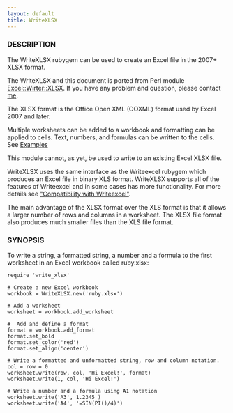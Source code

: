 ```yaml
---
layout: default
title: WriteXLSX
---
```

### <a name="description" class="anchor" href="#description"><span class="octicon octicon-link" /></a>DESCRIPTION
The WriteXLSX rubygem can be used to create an Excel file in the 2007+ XLSX format.

The WriteXLSX and this document is ported from Perl module [Excel::Wirter::XLSX](http://search.cpan.org/~jmcnamara/Excel-Writer-XLSX-0.70/).
If you have any problem and question, please contact [me](mailto:cxn03651@msj.biglobe.ne.jp).

The XLSX format is the Office Open XML (OOXML) format used by Excel 2007 and later.

Multiple worksheets can be added to a workbook and formatting can be applied to cells.
Text, numbers, and formulas can be written to the cells.
See [Examples](examples.html#examples)

This module cannot, as yet, be used to write to an existing Excel XLSX file.

WriteXLSX uses the same interface as the Writeexcel rubygem which produces
an Excel file in binary XLS format.
WriteXLSX supports all of the features of Writeexcel and in some cases has
more functionality.
For more details
see ["Compatibility with Writeexcel"](compatibility_with_writeexcel.html#compatibility_with_writeexcel).

The main advantage of the XLSX format over the XLS format is that it allows a larger number of rows and columns in a worksheet.
The XLSX file format also produces much smaller files than the XLS file format.

### <a name="synopsis" class="anchor" href="#synopsis"><span class="octicon octicon-link" /></a>SYNOPSIS

To write a string, a formatted string, a number and a formula to the first worksheet in an Excel workbook called ruby.xlsx:

    require 'write_xlsx'

    # Create a new Excel workbook
    workbook = WriteXLSX.new('ruby.xlsx')

    # Add a worksheet
    worksheet = workbook.add_worksheet

    #  Add and define a format
    format = workbook.add_format
    format.set_bold
    format.set_color('red')
    format.set_align('center')

    # Write a formatted and unformatted string, row and column notation.
    col = row = 0
    worksheet.write(row, col, 'Hi Excel!', format)
    worksheet.write(1, col, 'Hi Excel!')

    # Write a number and a formula using A1 notation
    worksheet.write('A3', 1.2345 )
    worksheet.write('A4', '=SIN(PI()/4)')
